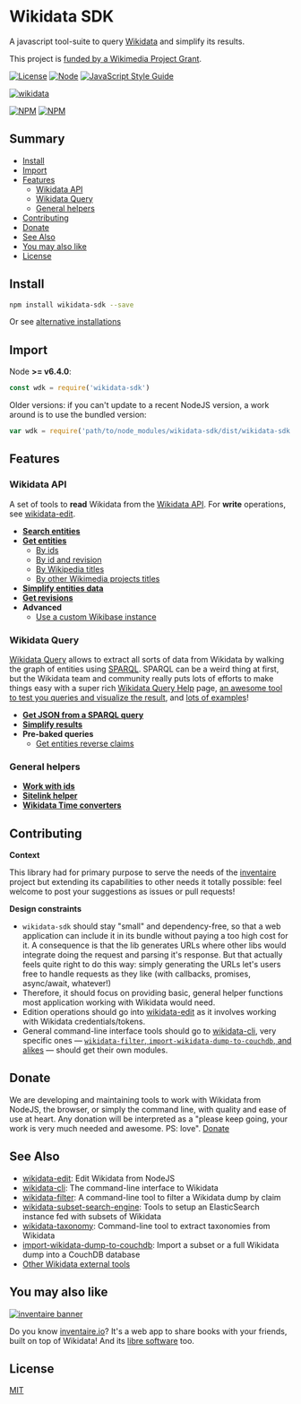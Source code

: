 # Wikidata SDK

A javascript tool-suite to query [Wikidata](http://wikidata.org/) and simplify its results.

This project is [funded by a Wikimedia Project Grant](https://meta.wikimedia.org/wiki/Grants:Project/WikidataJS).

[![License](https://img.shields.io/badge/license-MIT-blue.svg)](https://opensource.org/licenses/MIT)
[![Node](https://img.shields.io/badge/node-%3E=%20v6.4.0-brightgreen.svg)](http://nodejs.org)
[![JavaScript Style Guide](https://img.shields.io/badge/code%20style-standard-brightgreen.svg)](http://standardjs.com/)

[![wikidata](https://raw.githubusercontent.com/maxlath/wikidata-sdk/master/assets/wikidata.jpg)](https://wikidata.org)

[![NPM](https://nodei.co/npm/wikidata-sdk.png?stars&downloads&downloadRank)](https://npmjs.com/package/wikidata-sdk/) [![NPM](https://nodei.co/npm-dl/wikidata-sdk.png?months=6&height=3)](https://npmjs.com/package/wikidata-sdk/)


## Summary

<!-- START doctoc generated TOC please keep comment here to allow auto update -->
<!-- DON'T EDIT THIS SECTION, INSTEAD RE-RUN doctoc TO UPDATE -->


- [Install](#install)
- [Import](#import)
- [Features](#features)
  - [Wikidata API](#wikidata-api)
  - [Wikidata Query](#wikidata-query)
  - [General helpers](#general-helpers)
- [Contributing](#contributing)
- [Donate](#donate)
- [See Also](#see-also)
- [You may also like](#you-may-also-like)
- [License](#license)

<!-- END doctoc generated TOC please keep comment here to allow auto update -->


## Install
```sh
npm install wikidata-sdk --save
```
Or see [alternative installations](docs/install.md)

## Import
Node **>= v6.4.0**:
```js
const wdk = require('wikidata-sdk')
```
Older versions: if you can't update to a recent NodeJS version, a work around is to use the bundled version:
```js
var wdk = require('path/to/node_modules/wikidata-sdk/dist/wikidata-sdk')
```

## Features
### Wikidata API
A set of tools to **read** Wikidata from the [Wikidata API](https://www.wikidata.org/w/api.php). For **write** operations, see [wikidata-edit](http://github.com/maxlath/wikidata-edit).

* **[Search entities](docs/search_entities.md)**
* **[Get entities](docs/get_entities.md)**
  * [By ids](docs/get_entities.md#by-ids)
  * [By id and revision](docs/get_entities.md#by-id-and-revision)
  * [By Wikipedia titles](docs/get_entities.md#by-wikipedia-titles)
  * [By other Wikimedia projects titles](docs/get_entities.md#by-other-wikimedia-projects-titles)
* **[Simplify entities data](docs/simplify_entities_data.md)**
* **[Get revisions](docs/get_revisions.md)**
* **Advanced**
  * [Use a custom Wikibase instance](docs/use_a_custom_wikibase_instance.md)

### Wikidata Query
[Wikidata Query](http://query.wikidata.org/) allows to extract all sorts of data from Wikidata by walking the graph of entities using [SPARQL](https://en.wikipedia.org/wiki/SPARQL). SPARQL can be a weird thing at first, but the Wikidata team and community really puts lots of efforts to make things easy with a super rich [Wikidata Query Help](https://www.wikidata.org/wiki/Wikidata:SPARQL_query_service/Wikidata_Query_Help) page, [an awesome tool to test you queries and visualize the result](https://query.wikidata.org/), and [lots of examples](https://www.wikidata.org/wiki/Special:MyLanguage/Wikidata:SPARQL_query_service/queries/examples)!

* **[Get JSON from a SPARQL query](docs/sparql_query.md)**
* **[Simplify results](docs/simplify_sparql_results.md)**
* **Pre-baked queries**
  * [Get entities reverse claims](docs/get_entities_reverse_claims.md)

### General helpers
  * **[Work with ids](docs/general_helpers.md#work-with-ids)**
  * **[Sitelink helper](docs/general_helpers.md#sitelink-helpers)**
  * **[Wikidata Time converters](docs/general_helpers.md#wikidata-time-converters)**

## Contributing
**Context**

This library had for primary purpose to serve the needs of the [inventaire](https://github.com/inventaire/inventaire) project but extending its capabilities to other needs it totally possible: feel welcome to post your suggestions as issues or pull requests!

**Design constraints**

* `wikidata-sdk` should stay "small" and dependency-free, so that a web application can include it in its bundle without paying a too high cost for it. A consequence is that the lib generates URLs where other libs would integrate doing the request and parsing it's response. But that actually feels quite right to do this way: simply generating the URLs let's users free to handle requests as they like (with callbacks, promises, async/await, whatever!)
* Therefore, it should focus on providing basic, general helper functions most application working with Wikidata would need.
* Edition operations should go into [wikidata-edit](https://github.com/maxlath/wikidata-edit) as it involves working with Wikidata credentials/tokens.
* General command-line interface tools should go to [wikidata-cli](https://github.com/maxlath/wikidata-cli), very specific ones — [`wikidata-filter`, `import-wikidata-dump-to-couchdb`, and alikes](#see-also) — should get their own modules.

## Donate
We are developing and maintaining tools to work with Wikidata from NodeJS, the browser, or simply the command line, with quality and ease of use at heart. Any donation will be interpreted as a "please keep going, your work is very much needed and awesome. PS: love". [Donate](https://liberapay.com/WikidataJS)

## See Also
* [wikidata-edit](https://github.com/maxlath/wikidata-edit): Edit Wikidata from NodeJS
* [wikidata-cli](https://github.com/maxlath/wikidata-cli): The command-line interface to Wikidata
* [wikidata-filter](https://github.com/maxlath/wikidata-filter): A command-line tool to filter a Wikidata dump by claim
* [wikidata-subset-search-engine](https://github.com/inventaire/wikidata-subset-search-engine): Tools to setup an ElasticSearch instance fed with subsets of Wikidata
* [wikidata-taxonomy](https://github.com/nichtich/wikidata-taxonomy): Command-line tool to extract taxonomies from Wikidata
* [import-wikidata-dump-to-couchdb](https://github.com/maxlath/import-wikidata-dump-to-couchdb): Import a subset or a full Wikidata dump into a CouchDB database
* [Other Wikidata external tools](https://www.wikidata.org/wiki/Wikidata:Tools/External_tools)

## You may also like

[![inventaire banner](https://inventaire.io/public/images/inventaire-brittanystevens-13947832357-CC-BY-lighter-blue-4-banner-500px.png)](https://inventaire.io)

Do you know [inventaire.io](https://inventaire.io/)? It's a web app to share books with your friends, built on top of Wikidata! And its [libre software](http://github.com/inventaire/inventaire) too.

## License
[MIT](LICENSE.md)
